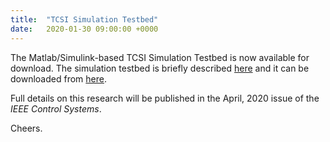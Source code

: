 ```yaml
---
title:  "TCSI Simulation Testbed"
date:   2020-01-30 09:00:00 +0000
---
```


The Matlab/Simulink-based TCSI Simulation Testbed is now available for download. The simulation testbed is briefly described [here](https://nkymark.github.io/downloads) and it can be downloaded from [here](https://github.com/nkymark/TCSISimTestbed).

Full details on this research will be published in the April, 2020 issue of the *IEEE Control Systems*.



Cheers.
